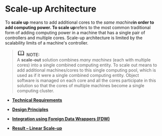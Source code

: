 # Scale-up Architecture<a name="EN-US_TOPIC_0260488139"></a>

To  **scale up**  means to add additional cores to the  _same machine_****in order to add computing power. To scale up****refers to the most common traditional form of adding computing power in a machine that has a single pair of controllers and multiple cores. Scale-up architecture is limited by the scalability limits of a machine's controller.

>![](public_sys-resources/icon-note.gif) **NOTE:**   
>A  **scale-out** solution combines  _many machines_  \(each with multiple cores\) into a single combined computing entity. To scale out means to add additional machines/cores to this single computing pool, which is used as if it were a single combined computing entity. Object software is managed on each core and all the cores participate in this solution so that the cores of multiple machines become a single computing cluster.  

-   **[Technical Requirements](technical-requirements.md)**  

-   **[Design Principles](design-principles.md)**  

-   **[Integration using Foreign Data Wrappers \(FDW\)](integration-using-foreign-data-wrappers-(fdw).md)**  

-   **[Result – Linear Scale-up](result-linear-scale-up.md)**  


